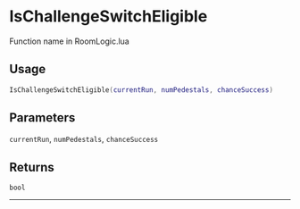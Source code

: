 # IsChallengeSwitchEligible
Function name in RoomLogic.lua
## Usage
```lua
IsChallengeSwitchEligible(currentRun, numPedestals, chanceSuccess)
```
## Parameters
`currentRun`, `numPedestals`, `chanceSuccess`
## Returns
`bool`

---